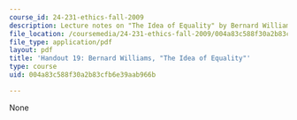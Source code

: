 ```yaml
---
course_id: 24-231-ethics-fall-2009
description: Lecture notes on "The Idea of Equality" by Bernard Williams.
file_location: /coursemedia/24-231-ethics-fall-2009/004a83c588f30a2b83cfb6e39aab966b_MIT24_231F09_lec20.pdf
file_type: application/pdf
layout: pdf
title: 'Handout 19: Bernard Williams, "The Idea of Equality"'
type: course
uid: 004a83c588f30a2b83cfb6e39aab966b

---
```

None